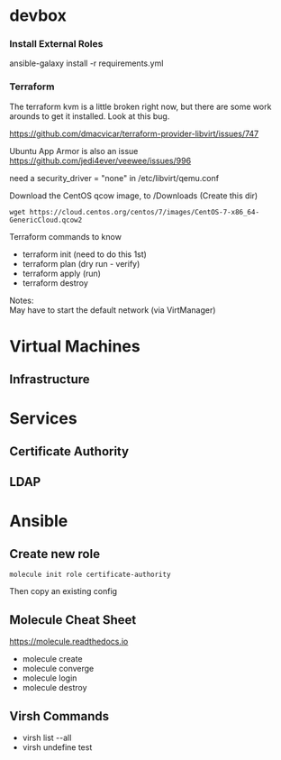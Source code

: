 # devbox
### Install External Roles
ansible-galaxy install -r requirements.yml 

### Terraform
The terraform kvm is a little broken right now, but there are some work arounds to get it installed. 
Look at this bug.  

https://github.com/dmacvicar/terraform-provider-libvirt/issues/747

Ubuntu App Armor is also an issue
https://github.com/jedi4ever/veewee/issues/996

need a security_driver = "none" in /etc/libvirt/qemu.conf

Download the CentOS qcow image, to <project root>/Downloads (Create this dir)

```
wget https://cloud.centos.org/centos/7/images/CentOS-7-x86_64-GenericCloud.qcow2
```

Terraform commands to know  
- terraform init (need to do this 1st)
- terraform plan (dry run - verify)
- terraform apply (run)
- terraform destroy


Notes:  
May have to start the default network (via VirtManager)

# Virtual Machines
## Infrastructure


# Services
## Certificate Authority
## LDAP


# Ansible
## Create new role
```
molecule init role certificate-authority
```

Then copy an existing config  

## Molecule Cheat Sheet
https://molecule.readthedocs.io
- molecule create
- molecule converge
- molecule login
- molecule destroy

## Virsh Commands
- virsh list --all
- virsh undefine test
